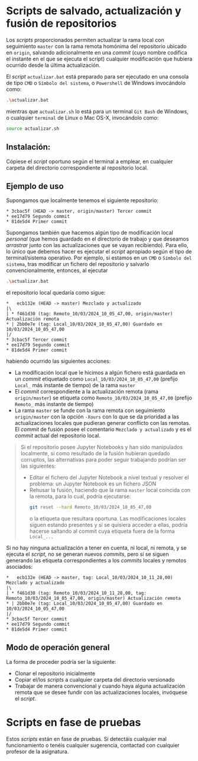 # Scripts de salvado, actualización y fusión de repositorios

Los _scripts_ proporcionados permiten actualizar la rama local con seguimiento `master` con la rama remota homónima del repositorio ubicado en `origin`, salvando adicionalmente en una _commit_ (cuyo nombre codifica el instante en el que se ejecuta el script) cualquier modificación que hubiera ocurrido desde la última actualización. 

El _script_ `actualizar.bat` está preparado para ser ejecutado en una consola de tipo `CMD` o `Símbolo del sistema`, o `Powershell` de Windows invocándolo como:
```bash
.\actualizar.bat
```
mientras que `actualizar.sh` lo está para un terminal `Git Bash` de Windows, o cualquier `terminal` de Linux o Mac OS-X, invocándolo como:
```bash
source actualizar.sh
```

## Instalación:

Cópiese el _script_ oportuno según el terminal a emplear, en cualquier carpeta del directorio correspondiente al repositorio local.

## Ejemplo de uso

Supongamos que localmente tenemos el siguiente repositorio:

```text
* 3cbac5f (HEAD -> master, origin/master) Tercer commit
* ee17d79 Segundo commit
* 81de5d4 Primer commit
```

Supongamos también que hacemos algún tipo de modificación local _personal_ (que hemos guardado en el directorio de trabajo y que deseamos _arrastrar_ junto con las actualizaciones que se vayan recibiendo). Para ello, lo único que debemos hacer es ejecutar el _script_ apropiado según el tipo de terminal/sistema operativo. Por ejemplo, si estamos en un `CMD` o `Símbolo del sistema`, tras modificar un fichero del repositorio y salvarlo convencionalmente, entonces, al ejecutar 
```bash
.\actualizar.bat
```
el repositorio local quedaría como sigue:

```
*   ecb132e (HEAD -> master) Mezclado y actualizado
|\
| * f461d30 (tag: Remoto_10/03/2024_10_05_47,00, origin/master) Actualización remota
* | 2bb0e7e (tag: Local_10/03/2024_10_05_47,00) Guardado en 10/03/2024_10_05_47,00
|/
* 3cbac5f Tercer commit
* ee17d79 Segundo commit
* 81de5d4 Primer commit
```
habiendo ocurrido las siguientes acciones:
- La modificación local que le hicimos a algún fichero está guardada en un _commit_ etiquetado como `Local_10/03/2024_10_05_47,00` (prefijo `Local_` más instante de tiempo) de la rama `master`
- El _commit_ correspondiente a la actualización remota (rama `origin/master`) se etiqueta como `Remoto_10/03/2024_10_05_47,00` (prefijo `Remoto_` más instante de tiempo)
- La rama `master` se funde con la rama remota con seguimiento `origin/master` con la opción `-Xours` con lo que se da prioridad a las actualizaciones locales que pudieran generar conflicto con las remotas. El _commit_ de fusión posee el comentario `Mezclado y actualizado` y es el _commit_ actual del repositorio local.

> Si el repositorio posee Jupyter Notebooks y han sido manipulados localmente, si como resultado de la fusión hubieran quedado corruptos, las alternativas para poder seguir trabajando podrían ser las siguientes:
> - Editar el fichero del Jupyter Notebook a nivel textual y resolver el problema: un Jupyter Notebook es un fichero JSON
> - Rehusar la fusión, haciendo que la rama `master` local coincida con la remota, para lo cual, podría ejecutarse:
>   ```bash
>   git reset --hard Remoto_10/03/2024_10_05_47,00
>   ```
>   o la etiqueta que resultara oportuna. Las modificaciones locales siguen estando presentes y si se quisiera acceder a ellas, podría hacerse saltando al commit cuya etiqueta fuera de la forma `Local_...`



Si no hay ninguna actualización a tener en cuenta, ni local, ni remota, y se ejecuta el _script_, no se generan nuevos _commits_, pero sí se siguen generando las etiqueta correspondientes a los _commits_ locales y remotos asociados:
```
*   ecb132e (HEAD -> master, tag: Local_10/03/2024_10_11_28,00) Mezclado y actualizado
|\
| * f461d30 (tag: Remoto_10/03/2024_10_11_28,00, tag: Remoto_10/03/2024_10_05_47,00, origin/master) Actualización remota
* | 2bb0e7e (tag: Local_10/03/2024_10_05_47,00) Guardado en 10/03/2024_10_05_47,00
|/
* 3cbac5f Tercer commit
* ee17d79 Segundo commit
* 81de5d4 Primer commit
```

## Modo de operación general

La forma de proceder podría ser la siguiente:
- Clonar el repositorio inicialmente
- Copiar el/los _scripts_ a cualquier carpeta del directorio versionado
- Trabajar de manera convencional y cuando haya alguna actualización remota que se desee fundir con las actualizaciones locales, invóquese el _script_.





# Scripts en fase de pruebas

Estos _scripts_ están en fase de pruebas. Si detectáis cualquier mal funcionamiento o tenéis cualquier sugerencia, contactad con cualquier profesor de la asignatura.
